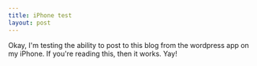 ```yaml
---
title: iPhone test
layout: post
---  
```


Okay, I'm testing the ability to post to this blog from the wordpress app on my iPhone. If you're reading this, then it works. Yay!
